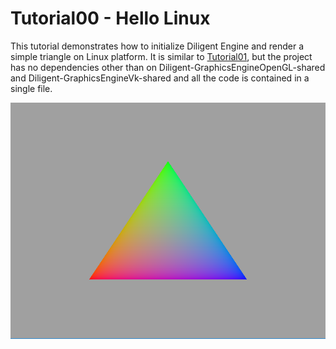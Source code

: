 # Tutorial00 - Hello Linux

This tutorial demonstrates how to initialize Diligent Engine and render a simple triangle on Linux platform. 
It is similar to [Tutorial01](../Tutorial01_HelloTriangle), but the project has no dependencies other than 
on Diligent-GraphicsEngineOpenGL-shared and Diligent-GraphicsEngineVk-shared and all the code is contained in a single file.

![](Screenshot.png)
